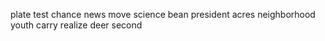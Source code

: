 plate test chance news move science bean president acres neighborhood youth carry realize deer second